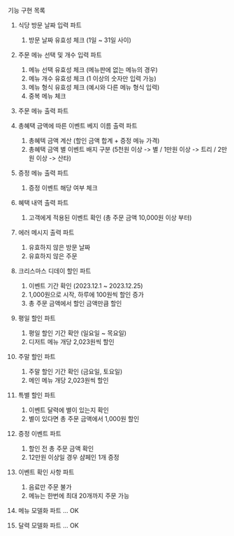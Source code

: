 기능 구현 목록

1. 식당 방문 날짜 입력 파트
    1. 방문 날짜 유효성 체크 (1일 ~ 31일 사이)


2. 주문 메뉴 선택 및 개수 입력 파트
    1. 메뉴 선택 유효성 체크 (메뉴판에 없는 메뉴의 경우)
    2. 메뉴 개수 유효성 체크 (1 이상의 숫자만 입력 가능)
    3. 메뉴 형식 유효성 체크 (예시와 다른 메뉴 형식 입력)
    4. 중복 메뉴 체크


3. 주문 메뉴 출력 파트


4. 총혜택 금액에 따른 이벤트 베지 이름 출력 파트
    1. 총혜텍 금액 계산 (할인 금액 합계 + 증정 메뉴 가격)
    2. 총혜택 금액 별 이벤트 배지 구분 (5천원 이상 -> 별 / 1만원 이상 -> 트리 / 2만원 이상 -> 산타)


5. 증정 메뉴 출력 파트
    1. 증정 이벤트 해당 여부 체크


6. 혜택 내역 출력 파트
    1. 고객에게 적용된 이벤트 확인 (총 주문 금액 10,000원 이상 부터)


7. 에러 메시지 출력 파트
    1. 유효하지 않은 방문 날짜
    2. 유효하지 않은 주문


8. 크리스마스 디데이 할인 파트
    1. 이벤트 기간 확인 (2023.12.1 ~ 2023.12.25)
    2. 1,000원으로 시작, 하루에 100원씩 할인 증가
    3. 총 주문 금액에서 할인 금액만큼 할인


9. 평일 할인 파트
    1. 평일 할인 기간 확안 (일요일 ~ 목요일)
    2. 디저트 메뉴 개당 2,023원씩 할인


10. 주말 할인 파트
    1. 주말 할인 기간 확인 (금요일, 토요일)
    2. 메인 메뉴 개당 2,023원씩 할인


11. 특별 할인 파트
    1. 이벤트 달력에 별이 있는지 확인
    2. 별이 있다면 총 주문 금액에서 1,000원 할인


12. 증정 이벤트 파트
    1. 할인 전 총 주문 금액 확인
    2. 12만원 이상일 경우 샴페인 1개 증정


13. 이벤트 확인 사항 파트
    1. 음료만 주문 불가
    2. 메뉴는 한번에 최대 20개까지 주문 가능


14. 메뉴 모델화 파트 ... OK


15. 달력 모델화 파트 ... OK